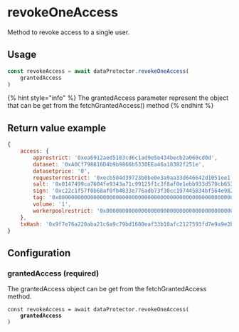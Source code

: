 # revokeOneAccess

Method to revoke access to a single user.

## Usage

```javascript
const revokeAccess = await dataProtector.revokeOneAccess(
    grantedAccess
)
```

{% hint style="info" %}
The grantedAccess parameter represent the object that can be get from the fetchGrantedAccess() method
{% endhint %}

## Return value example

```javascript
{
    access: {
        apprestrict: '0xea6912aed5183cd6c1ad9e5e434becb2a060cd0d',
        dataset: '0xA0Cf798816D4b9b9866b5330EEa46a18382f251e',
        datasetprice: '0',
        requesterrestrict: '0xecb504d39723b0be0e3a9aa33d646642d1051ee1',
        salt: '0x0147499ca7604fe9343a71c99125f1c3f8af0e1ebb933d570cb653ef8eb043b8'
        sign: '0xc22c1f57f0b68af0fb4833e776adb73f30cc197445834bf564e9829913e104b07ab856ac39085edb5c9180f430c1ee2f29021ae33cd79eb0ddb73181e347799f1b',
        tag: '0x0000000000000000000000000000000000000000000000000000000000000003',
        volume: '1',
        workerpoolrestrict: '0x0000000000000000000000000000000000000000'
    },
    txHash: '0x9f7e76a220aba21c6a9c79bd1680eaf33b10afc2127593fd7e9a9e2b03c2c9fd'     
}
```

## Configuration

### grantedAccess (required)

The grantedAccess object can be get from the fetchGrantedAccess method.

<pre class="language-javascript"><code class="lang-javascript">const revokeAccess = await dataProtector.revokeOneAccess(
<strong>    grantedAccess
</strong>)
</code></pre>
